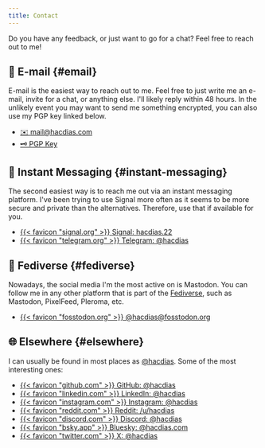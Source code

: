 ```yaml
---
title: Contact
---
```


Do you have any feedback, or just want to go for a chat? Feel free to reach out to me!

<!--more-->

## 📧 E-mail {#email}

E-mail is the easiest way to reach out to me. Feel free to just write me an e-mail, invite for a chat, or anything else. I'll likely reply within 48 hours. In the unlikely event you may want to send me something encrypted, you can also use my PGP key linked below.

<div class='terms'>

- [✉️ mail@hacdias.com](mailto:mail@hacdias.com)
- [🗝 PGP Key](/pubkey.asc)

</div>

## 💬 Instant Messaging {#instant-messaging}

The second easiest way is to reach me out via an instant messaging platform. I've been trying to use Signal more often as it seems to be more secure and private than the alternatives. Therefore, use that if available for you.

<div class='terms'>

- [{{< favicon "signal.org" >}} Signal: hacdias.22](https://signal.me/#eu/3hipC8LRH2b1TEsjWGQzg0QoXDV2cuf6yJjSWWlPHOVIoXvwoPJPR6hFbOYLy1II)
- [{{< favicon "telegram.org" >}} Telegram: @hacdias](https://t.me/hacdias)

</div>

## 🐘 Fediverse {#fediverse}

Nowadays, the social media I'm the most active on is Mastodon. You can follow me in any other platform that is part of the [Fediverse](https://en.wikipedia.org/wiki/Fediverse), such as Mastodon, PixelFeed, Pleroma, etc.

<div class='terms'>

- [{{< favicon "fosstodon.org" >}} @hacdias@fosstodon.org](https://fosstodon.org/@hacdias)

</div>


## 🌐 Elsewhere {#elsewhere}

I can usually be found in most places as [@hacdias](/about/#handle). Some of the most interesting ones:

<div class='terms'>

- [{{< favicon "github.com" >}} GitHub: @hacdias](https://github.com/hacdias)
- [{{< favicon "linkedin.com" >}} LinkedIn: @hacdias](https://linkedin.com/in/hacdias)
- [{{< favicon "instagram.com" >}} Instagram: @hacdias](https://instagram.com/hacdias)
- [{{< favicon "reddit.com" >}} Reddit: /u/hacdias](https://reddit.com/u/hacdias)
- [{{< favicon "discord.com" >}} Discord: @hacdias](https://discord.com/users/hacdias)
- [{{< favicon "bsky.app" >}} Bluesky: @hacdias.com](https://bsky.app/profile/hacdias.com)
- [{{< favicon "twitter.com" >}} X: @hacdias](https://twitter.com/hacdias)

</div>
